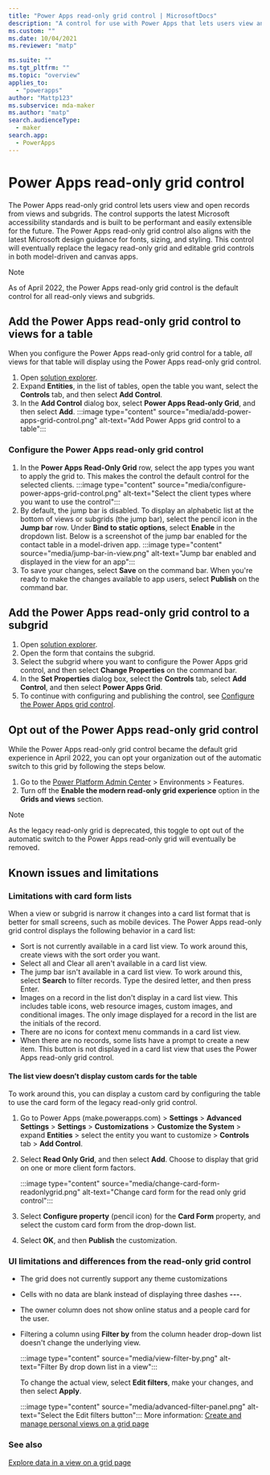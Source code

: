 ```yaml
---
title: "Power Apps read-only grid control | MicrosoftDocs"
description: "A control for use with Power Apps that lets users view and open records from a view or subgrid"
ms.custom: ""
ms.date: 10/04/2021
ms.reviewer: "matp"

ms.suite: ""
ms.tgt_pltfrm: ""
ms.topic: "overview"
applies_to: 
  - "powerapps"
author: "Mattp123"
ms.subservice: mda-maker
ms.author: "matp"
search.audienceType: 
  - maker
search.app: 
  - PowerApps
---
```

# Power Apps read-only grid control

The Power Apps read-only grid control lets users view and open records from views and subgrids. The control supports the latest Microsoft accessibility standards and is built to be performant and easily extensible for the future. The Power Apps read-only grid control also aligns with the latest Microsoft design guidance for fonts, sizing, and styling. This control will eventually replace the legacy read-only grid and editable grid controls in both model-driven and canvas apps.

> [!NOTE] 
> As of April 2022, the Power Apps read-only grid control is the default control for all read-only views and subgrids.

## Add the Power Apps read-only grid control to views for a table

When you configure the Power Apps read-only grid control for a table, *all* views for that table will display using the Power Apps read-only grid control.

1. Open [solution explorer](advanced-navigation.md#solution-explorer).
1. Expand **Entities**, in the list of tables, open the table you want, select the **Controls** tab, and then select **Add Control**.
1. In the **Add Control** dialog box, select **Power Apps Read-only Grid**, and then select **Add**.
   :::image type="content" source="media/add-power-apps-grid-control.png" alt-text="Add Power Apps grid control to a table":::

### Configure the Power Apps read-only grid control

1. In the **Power Apps Read-Only Grid** row, select the app types you want to apply the grid to. This makes the control the default control for the selected clients.
   :::image type="content" source="media/configure-power-apps-grid-control.png" alt-text="Select the client types where you want to use the control":::
1. By default, the jump bar is disabled. To display an alphabetic list at the bottom of views or subgrids (the jump bar), select the pencil icon in the **Jump bar** row. Under **Bind to static options**, select **Enable** in the dropdown list. Below is a screenshot of the jump bar enabled for the contact table in a model-driven app.
   :::image type="content" source="media/jump-bar-in-view.png" alt-text="Jump bar enabled and displayed in the view for an app":::
1. To save your changes, select **Save** on the command bar. When you're ready to make the changes available to app users, select **Publish** on the command bar.

## Add the Power Apps read-only grid control to a subgrid

1. Open [solution explorer](advanced-navigation.md#solution-explorer).
1. Open the form that contains the subgrid.
1. Select the subgrid where you want to configure the Power Apps grid control, and then select **Change Properties** on the command bar.
1. In the **Set Properties** dialog box, select the **Controls** tab, select **Add Control**, and then select **Power Apps Grid**. 
1. To continue with configuring and publishing the control, see [Configure the Power Apps grid control](#configure-the-power-apps-read-only-grid-control).

## Opt out of the Power Apps read-only grid control
While the Power Apps read-only grid control became the default grid experience in April 2022, you can opt your organization out of the automatic switch to this grid by following the steps below. 

1. Go to the [Power Platform Admin Center](https://admin.powerplatform.com/) > Environments > Features.
2. Turn off the **Enable the modern read-only grid experience** option in the **Grids and views** section.

> [!NOTE]
> As the legacy read-only grid is deprecated, this toggle to opt out of the automatic switch to the Power Apps read-only grid will eventually be removed.  

## Known issues and limitations

### Limitations with card form lists

When a view or subgrid is narrow it changes into a card list format that is better for small screens, such as mobile devices. The Power Apps read-only grid control displays the following behavior in a card list:

- Sort is not currently available in a card list view. To work around this, create views with the sort order you want.
- Select all and Clear all aren't available in a card list view.
- The jump bar isn't available in a card list view. To work around this, select **Search** to filter records. Type the desired letter, and then press Enter.
- Images on a record in the list don't display in a card list view. This includes table icons, web resource images, custom images, and conditional images. The only image displayed for a record in the list are the initials of the record.
- There are no icons for context menu commands in a card list view.
- When there are no records, some lists have a prompt to create a new item. This button is not displayed in a card list view that uses the Power Apps read-only grid control.

#### The list view doesn’t display custom cards for the table

To work around this, you can display a custom card by configuring the table to use the card form of the legacy read-only grid control.
1. Go to Power Apps (make.powerapps.com) > **Settings** > **Advanced Settings** > **Settings** > **Customizations** > **Customize the System** > expand **Entities** > select the entity you want to customize > **Controls** tab > **Add Control**.
1. Select **Read Only Grid**, and then select **Add**. Choose to display that grid on one or more client form factors.

   :::image type="content" source="media/change-card-form-readonlygrid.png" alt-text="Change card form for the read only grid control":::

1. Select **Configure property** (pencil icon) for the **Card Form** property, and select the custom card form from the drop-down list.
1. Select **OK**, and then **Publish** the customization.

### UI limitations and differences from the read-only grid control

- The grid does not currently support any theme customizations
- Cells with no data are blank instead of displaying three dashes **---**.
- The owner column does not show online status and a people card for the user.
- Filtering a column using **Filter by** from the column header drop-down list doesn't change the underlying view.

  :::image type="content" source="media/view-filter-by.png" alt-text="Filter By drop down list in a view":::

   To change the actual view, select **Edit filters**, make your changes, and then select **Apply**.

   :::image type="content" source="media/advanced-filter-panel.png" alt-text="Select the Edit filters button":::
   More information: [Create and manage personal views on a grid page](../../user/grid-filters-advanced.md)

### See also

[Explore data in a view on a grid page](../../user/grid-filters.md)
